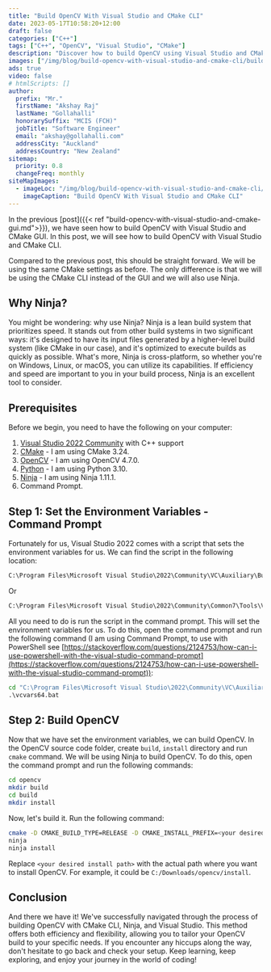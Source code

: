 ```yaml
---
title: "Build OpenCV With Visual Studio and CMake CLI"
date: 2023-05-17T10:58:20+12:00
draft: false
categories: ["C++"]
tags: ["C++", "OpenCV", "Visual Studio", "CMake"]
description: "Discover how to build OpenCV using Visual Studio and CMake CLI, with a focus on the Ninja build system for speedy and efficient results. I'll guide you through the prerequisites, environment setup, and step-by-step process, and provide insights into why Ninja could be your go-to tool for building OpenCV."
images: ["/img/blog/build-opencv-with-visual-studio-and-cmake-cli/build-opencv-with-visual-studio-and-cmake-cli.png"]
ads: true
video: false
# htmlScripts: []
author:
  prefix: "Mr."
  firstName: "Akshay Raj"
  lastName: "Gollahalli"
  honorarySuffix: "MCIS (FCH)"
  jobTitle: "Software Engineer"
  email: "akshay@gollahalli.com"
  addressCity: "Auckland"
  addressCountry: "New Zealand"
sitemap:
  priority: 0.8
  changeFreq: monthly
siteMapImages:
  - imageLoc: "/img/blog/build-opencv-with-visual-studio-and-cmake-cli/build-opencv-with-visual-studio-and-cmake-cli.png"
    imageCaption: "Build OpenCV With Visual Studio and CMake CLI"
---
```


In the previous [post]({{< ref "build-opencv-with-visual-studio-and-cmake-gui.md">}}), we have seen how to build OpenCV with Visual Studio and CMake GUI. In this post, we will see how to build OpenCV with Visual Studio and CMake CLI.

<!--adsense-->

Compared to the previous post, this should be straight forward. We will be using the same CMake settings as before. The only difference is that we will be using the CMake CLI instead of the GUI and we will also use Ninja.

## Why Ninja?

You might be wondering: why use Ninja? Ninja is a lean build system that prioritizes speed. It stands out from other build systems in two significant ways: it's designed to have its input files generated by a higher-level build system (like CMake in our case), and it's optimized to execute builds as quickly as possible. What's more, Ninja is cross-platform, so whether you're on Windows, Linux, or macOS, you can utilize its capabilities. If efficiency and speed are important to you in your build process, Ninja is an excellent tool to consider.

## Prerequisites

Before we begin, you need to have the following on your computer:

1. [Visual Studio 2022 Community](https://visualstudio.microsoft.com/downloads/) with C++ support
2. [CMake](https://cmake.org/download/) - I am using CMake 3.24.
3. [OpenCV](https://opencv.org/releases/) - I am using OpenCV 4.7.0.
4. [Python](https://www.python.org/downloads/) - I am using Python 3.10.
5. [Ninja](https://github.com/ninja-build/ninja/releases) - I am using Ninja 1.11.1.
6. Command Prompt.

## Step 1: Set the Environment Variables - Command Prompt

Fortunately for us, Visual Studio 2022 comes with a script that sets the environment variables for us. We can find the script in the following location:

```md
C:\Program Files\Microsoft Visual Studio\2022\Community\VC\Auxiliary\Build\vcvars64.bat
```

Or

```md
C:\Program Files\Microsoft Visual Studio\2022\Community\Common7\Tools\VsDevCmd.bat
```

All you need to do is run the script in the command prompt. This will set the environment variables for us. To do this, open the command prompt and run the following command (I am using Command Prompt, to use with PowerShell see [https://stackoverflow.com/questions/2124753/how-can-i-use-powershell-with-the-visual-studio-command-prompt](https://stackoverflow.com/questions/2124753/how-can-i-use-powershell-with-the-visual-studio-command-prompt)):

```cmd
cd "C:\Program Files\Microsoft Visual Studio\2022\Community\VC\Auxiliary\Build"
.\vcvars64.bat
```
<!--adsense-->
## Step 2: Build OpenCV

Now that we have set the environment variables, we can build OpenCV.  In the OpenCV source code folder, create `build`, `install` directory and run `cmake` command. We will be using Ninja to build OpenCV. To do this, open the command prompt and run the following commands:

```sh
cd opencv
mkdir build
cd build
mkdir install
```

Now, let's build it. Run the following command:
<!--adsense-->

```sh
cmake -D CMAKE_BUILD_TYPE=RELEASE -D CMAKE_INSTALL_PREFIX=<your desired install path> -D BUILD_opencv_world=ON -G "Ninja" ..
ninja
ninja install
```

Replace `<your desired install path>` with the actual path where you want to install OpenCV. For example, it could be `C:/Downloads/opencv/install`.

## Conclusion

And there we have it! We've successfully navigated through the process of building OpenCV with CMake CLI, Ninja, and Visual Studio. This method offers both efficiency and flexibility, allowing you to tailor your OpenCV build to your specific needs. If you encounter any hiccups along the way, don't hesitate to go back and check your setup. Keep learning, keep exploring, and enjoy your journey in the world of coding!